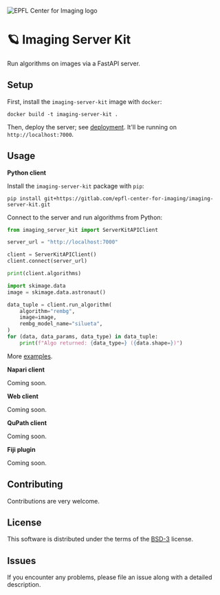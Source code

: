 ![EPFL Center for Imaging logo](https://imaging.epfl.ch/resources/logo-for-gitlab.svg)
# 🪐 Imaging Server Kit

Run algorithms on images via a FastAPI server.

## Setup

First, install the `imaging-server-kit` image with `docker`:

```
docker build -t imaging-server-kit .
```

Then, deploy the server; see [deployment](./deployment/README.md). It'll be running on `http://localhost:7000`.

## Usage

**Python client**

Install the `imaging-server-kit` package with `pip`:

```
pip install git+https://gitlab.com/epfl-center-for-imaging/imaging-server-kit.git
```

Connect to the server and run algorithms from Python:

```python
from imaging_server_kit import ServerKitAPIClient

server_url = "http://localhost:7000"

client = ServerKitAPIClient()
client.connect(server_url)

print(client.algorithms)

import skimage.data
image = skimage.data.astronaut()

data_tuple = client.run_algorithm(
    algorithm="rembg",
    image=image,
    rembg_model_name="silueta",
)
for (data, data_params, data_type) in data_tuple:
    print(f"Algo returned: {data_type=} ({data.shape=})")
```

More [examples](./examples/).

**Napari client**

Coming soon.

**Web client**

Coming soon.

**QuPath client**

Coming soon.

**Fiji plugin**

Coming soon.

## Contributing

Contributions are very welcome.

## License

This software is distributed under the terms of the [BSD-3](http://opensource.org/licenses/BSD-3-Clause) license.

## Issues

If you encounter any problems, please file an issue along with a detailed description.
